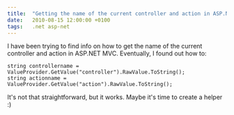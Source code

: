 ```yaml
---
title:	"Getting the name of the current controller and action in ASP.NET MVC"
date:	2010-08-15 12:00:00 +0100
tags: 	.net asp-net
---
```



I have been trying to find info on how to get the name of the current controller
and action in ASP.NET MVC. Eventually, I found out how to:

	string controllername = ValueProvider.GetValue("controller").RawValue.ToString();
	string actionname = ValueProvider.GetValue("action").RawValue.ToString();

It's not that straightforward, but it works. Maybe it's time to create a helper :)